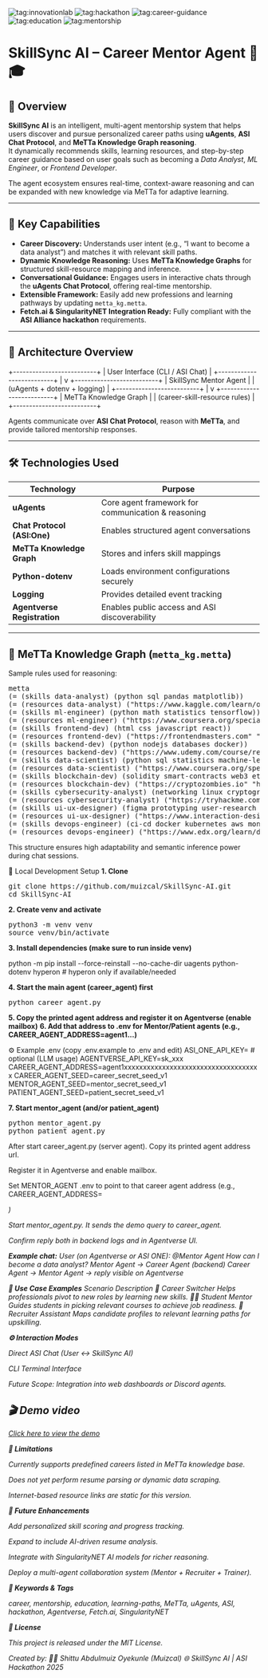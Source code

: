 ![tag:innovationlab](https://img.shields.io/badge/innovationlab-3D8BD3)
![tag:hackathon](https://img.shields.io/badge/hackathon-2E5CK3)
![tag:career-guidance](https://img.shields.io/badge/domain-career_guidance-3C9EE7)
![tag:education](https://img.shields.io/badge/domain-education-6A0DAD)
![tag:mentorship](https://img.shields.io/badge/domain-mentorship-008000)

# SkillSync AI – Career Mentor Agent 🤖🎓

## 🧠 Overview
**SkillSync AI** is an intelligent, multi-agent mentorship system that helps users discover and pursue personalized career paths using **uAgents**, **ASI Chat Protocol**, and **MeTTa Knowledge Graph reasoning**.  
It dynamically recommends skills, learning resources, and step-by-step career guidance based on user goals such as becoming a *Data Analyst*, *ML Engineer*, or *Frontend Developer*.  

The agent ecosystem ensures real-time, context-aware reasoning and can be expanded with new knowledge via MeTTa for adaptive learning.

---

## 🚀 Key Capabilities
- **Career Discovery:** Understands user intent (e.g., “I want to become a data analyst”) and matches it with relevant skill paths.  
- **Dynamic Knowledge Reasoning:** Uses **MeTTa Knowledge Graphs** for structured skill-resource mapping and inference.  
- **Conversational Guidance:** Engages users in interactive chats through the **uAgents Chat Protocol**, offering real-time mentorship.  
- **Extensible Framework:** Easily add new professions and learning pathways by updating `metta_kg.metta`.  
- **Fetch.ai & SingularityNET Integration Ready:** Fully compliant with the **ASI Alliance hackathon** requirements.

---

## 🧩 Architecture Overview

+--------------------------+
| User Interface (CLI / ASI Chat) |
+--------------------------+
|
v
+--------------------------+
| SkillSync Mentor Agent |
| (uAgents + dotenv + logging) |
+--------------------------+
|
v
+--------------------------+
| MeTTa Knowledge Graph |
| (career-skill-resource rules) |
+--------------------------+


Agents communicate over **ASI Chat Protocol**, reason with **MeTTa**, and provide tailored mentorship responses.

---

## 🛠️ Technologies Used
| Technology | Purpose |
|-------------|----------|
| **uAgents** | Core agent framework for communication & reasoning |
| **Chat Protocol (ASI:One)** | Enables structured agent conversations |
| **MeTTa Knowledge Graph** | Stores and infers skill mappings |
| **Python-dotenv** | Loads environment configurations securely |
| **Logging** | Provides detailed event tracking |
| **Agentverse Registration** | Enables public access and ASI discoverability |

---

## 🧩 MeTTa Knowledge Graph (`metta_kg.metta`)
Sample rules used for reasoning:

<pre>metta
(= (skills data-analyst) (python sql pandas matplotlib))
(= (resources data-analyst) ("https://www.kaggle.com/learn/overview" "https://www.coursera.org/specializations/data-science"))
(= (skills ml-engineer) (python math statistics tensorflow))
(= (resources ml-engineer) ("https://www.coursera.org/specializations/machine-learning" "https://www.fast.ai/"))
(= (skills frontend-dev) (html css javascript react))
(= (resources frontend-dev) ("https://frontendmasters.com" "https://scrimba.com/"))
(= (skills backend-dev) (python nodejs databases docker))
(= (resources backend-dev) ("https://www.udemy.com/course/rest-api-flask" "https://www.pluralsight.com/"))
(= (skills data-scientist) (python sql statistics machine-learning visualization))
(= (resources data-scientist) ("https://www.coursera.org/specializations/jhu-data-science" "https://www.kaggle.com/"))
(= (skills blockchain-dev) (solidity smart-contracts web3 ethers.js))
(= (resources blockchain-dev) ("https://cryptozombies.io" "https://www.udemy.com/course/blockchain-a-z/"))
(= (skills cybersecurity-analyst) (networking linux cryptography threat-analysis))
(= (resources cybersecurity-analyst) ("https://tryhackme.com" "https://www.coursera.org/specializations/ibm-cybersecurity-analyst"))
(= (skills ui-ux-designer) (figma prototyping user-research design-thinking))
(= (resources ui-ux-designer) ("https://www.interaction-design.org" "https://www.coursera.org/specializations/ui-ux-design"))
(= (skills devops-engineer) (ci-cd docker kubernetes aws monitoring))
(= (resources devops-engineer) ("https://www.edx.org/learn/devops" "https://www.coursera.org/specializations/devops"))</pre>



This structure ensures high adaptability and semantic inference power during chat sessions.



🧪 Local Development Setup
**1. Clone**
<pre>git clone https://github.com/muizcal/SkillSync-AI.git
cd SkillSync-AI</pre>

**2. Create venv and activate**
<pre>python3 -m venv venv
source venv/bin/activate</pre>

 **3. Install dependencies (make sure to run inside venv)**

python -m pip install --force-reinstall --no-cache-dir uagents python-dotenv hyperon  # hyperon only if available/needed

**4. Start the main agent (career_agent) first**
<pre>python career_agent.py</pre>

**5. Copy the printed agent address and register it on Agentverse (enable mailbox)**
**6. Add that address to .env for Mentor/Patient agents (e.g., CAREER_AGENT_ADDRESS=agent1...)**

⚙️ Example .env (copy .env.example to .env and edit)
ASI_ONE_API_KEY=      # optional (LLM usage)
AGENTVERSE_API_KEY=sk_xxx
CAREER_AGENT_ADDRESS=agent1xxxxxxxxxxxxxxxxxxxxxxxxxxxxxxxxxxxx
CAREER_AGENT_SEED=career_secret_seed_v1
MENTOR_AGENT_SEED=mentor_secret_seed_v1
PATIENT_AGENT_SEED=patient_secret_seed_v1

 **7. Start mentor_agent (and/or patient_agent)**
<pre>python mentor_agent.py
python patient_agent.py</pre>


After start career_agent.py (server agent). Copy its printed agent address url.

Register it in Agentverse and enable mailbox.

Set MENTOR_AGENT  .env to point to that career agent address (e.g., CAREER_AGENT_ADDRESS=<address>) 

Start mentor_agent.py. It sends the demo query to career_agent.

Confirm reply both in backend logs and in Agentverse UI.

**Example chat:**
User (on Agentverse or ASI ONE): @Mentor Agent How can I become a data analyst?
Mentor Agent -> Career Agent (backend)
Career Agent -> Mentor Agent -> reply visible on Agentverse



**📖 Use Case Examples**
Scenario	            Description
🎯 Career Switcher	    Helps professionals pivot to new roles by learning new skills.
🧑‍🎓 Student Mentor	Guides students in picking relevant courses to achieve job readiness.
💼 Recruiter Assistant	Maps candidate profiles to relevant learning paths for upskilling.


**⚙️ Interaction Modes**

Direct ASI Chat (User ↔ SkillSync AI)

CLI Terminal Interface

Future Scope: Integration into web dashboards or Discord agents.



## 🎬 Demo video
[Click here to view the demo](https://drive.google.com/file/d/1VT1ufyoEDJMBdG7jazQuu85uccw6zzyw/view?usp=sharing)





**🚫 Limitations**

Currently supports predefined careers listed in MeTTa knowledge base.

Does not yet perform resume parsing or dynamic data scraping.

Internet-based resource links are static for this version.

**🧩 Future Enhancements**

Add personalized skill scoring and progress tracking.

Expand to include AI-driven resume analysis.

Integrate with SingularityNET AI models for richer reasoning.

Deploy a multi-agent collaboration system (Mentor + Recruiter + Trainer).

**🔑 Keywords & Tags**

career, mentorship, education, learning-paths, MeTTa, uAgents, ASI, hackathon, Agentverse, Fetch.ai, SingularityNET

**📄 License**

This project is released under the MIT License.


Created by:
👨‍💻 Shittu Abdulmuiz Oyekunle (Muizcal)
🌐 SkillSync AI | ASI Hackathon 2025



